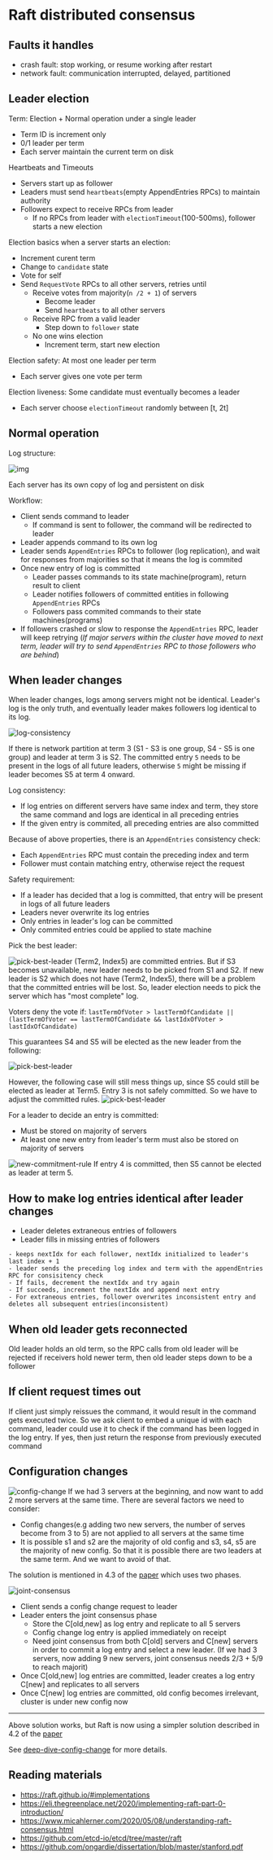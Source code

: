 # Raft distributed consensus

## Faults it handles

- crash fault: stop working, or resume working after restart
- network fault: communication interrupted, delayed, partitioned

## Leader election

Term: Election + Normal operation under a single leader

- Term ID is increment only
- 0/1 leader per term
- Each server maintain the current term on disk

Heartbeats and Timeouts

- Servers start up as follower
- Leaders must send `heartbeats`(empty AppendEntries RPCs) to maintain authority
- Followers expect to receive RPCs from leader
  - If no RPCs from leader with `electionTimeout`(100-500ms), follower starts a new election

Election basics when a server starts an election:

- Increment curent term
- Change to `candidate` state
- Vote for self
- Send `RequestVote` RPCs to all other servers, retries until
  - Receive votes from majority(`n /2 + 1`) of servers
    - Become leader
    - Send `heartbeats` to all other servers
  - Receive RPC from a valid leader
    - Step down to `follower` state
  - No one wins election
    - Increment term, start new election

Election safety: At most one leader per term

- Each server gives one vote per term

Election liveness: Some candidate must eventually becomes a leader

- Each server choose `electionTimeout` randomly between [t, 2t]

## Normal operation

Log structure:

![img](./resources/log-structure.png)

Each server has its own copy of log and persistent on disk

Workflow:

- Client sends command to leader
  - If command is sent to follower, the command will be redirected to leader
- Leader appends command to its own log
- Leader sends `AppendEntries` RPCs to follower (log replication), and wait for responses from majorities so that it means the log is commited
- Once new entry of log is committed
  - Leader passes commands to its state machine(program), return result to client
  - Leader notifies followers of committed entities in following `AppendEntries` RPCs
  - Followers pass commited commands to their state machines(programs)
- If followers crashed or slow to response the `AppendEntries` RPC, leader will keep retrying (*If major servers within the cluster have moved to next term, leader will try to send `AppendEntries` RPC to those followers who are behind*)

## When leader changes

When leader changes, logs among servers might not be identical. Leader's log is the only truth, and eventually leader makes followers log identical to its log.

![log-consistency](./resources/log-consistency.png)

If there is network partition at term 3 (S1 - S3 is one group, S4 - S5 is one group) and leader at term 3 is S2. The committed entry `5` needs to be present in the logs of all future leaders, otherwise `5` might be missing if leader becomes S5 at term 4 onward.

Log consistency:

- If log entries on different servers have same index and term, they store the same command and logs are identical in all preceding entries
- If the given entry is commited, all preceding entries are also committed

Because of above properties, there is an `AppendEntries` consistency check:

- Each `AppendEntries` RPC must contain the preceding index and term
- Follower must contain matching entry, otherwise reject the request

Safety requirement:

- If a leader has decided that a log is committed, that entry will be present in logs of all future leaders
- Leaders never overwrite its log entries
- Only entries in leader's log can be committed
- Only commited entries could be applied to state machine

Pick the best leader:

![pick-best-leader](./resources/hard-to-tell-if-entry-is-committed.png)
(Term2, Index5) are committed entries. But if S3 becomes unavailable, new leader needs to be picked from S1 and S2. If new leader is S2 which does not have (Term2, Index5), there will be a problem that the committed entries will be lost. So, leader election needs to pick the server which has "most complete" log.

Voters deny the vote if:
`lastTermOfVoter > lastTermOfCandidate || (lastTermOfVoter == lastTermOfCandidate && lastIdxOfVoter > lastIdxOfCandidate)`

This guarantees S4 and S5 will be elected as the new leader from the following:

![pick-best-leader](./resources/pick-best-leader-1.png)

However, the following case will still mess things up, since S5 could still be elected as leader at Term5. Entry 3 is not safely committed. So we have to adjust the committed rules.
![pick-best-leader](./resources/pick-best-leader-2.png)

For a leader to decide an entry is committed:

- Must be stored on majority of servers
- At least one new entry from leader's term must also be stored on majority of servers

![new-commitment-rule](./resources/new-commitment-rules.png)
If entry 4 is committed, then S5 cannot be elected as leader at term 5.

## How to make log entries identical after leader changes

- Leader deletes extraneous entries of followers
- Leader fills in missing entries of followers

``` text
- keeps nextIdx for each follower, nextIdx initialized to leader's last index + 1
- leader sends the preceding log index and term with the appendEntries RPC for consisitency check
- If fails, decrement the nextIdx and try again
- If succeeds, increment the nextIdx and append next entry
- For extraneous entries, follower overwrites inconsistent entry and deletes all subsequent entries(inconsistent)
```

## When old leader gets reconnected

Old leader holds an old term, so the RPC calls from old leader will be rejected if receivers hold newer term, then old leader steps down to be a follower

## If client request times out

If client just simply reissues the command, it would result in the command gets executed twice. So we ask client to embed a unique id with each command, leader could use it to check if the command has been logged in the log entry. If yes, then just return the response from previously executed command

## Configuration changes

![config-change](./resources/config-change.png)
If we had 3 servers at the beginning, and now want to add 2 more servers at the same time. There are several factors we need to consider:

- Config changes(e.g adding two new servers, the number of serves become from 3 to 5) are not applied to all servers at the same time
- It is possible s1 and s2 are the majority of old config and s3, s4, s5 are the majority of new config. So that it is possible there are two leaders at the same term. And we want to avoid of that.

The solution is mentioned in 4.3 of the [paper](https://github.com/ongardie/dissertation/blob/master/stanford.pdf) which uses two phases.

![joint-consensus](./resources/joint-consensus.png)

- Client sends a config change request to leader
- Leader enters the joint consensus phase
  - Store the C[old,new] as log entry and replicate to all 5 servers
  - Config change log entry is applied immediately on receipt
  - Need joint consensus from both C[old] servers and C[new] servers in order to commit a log entry and select a new leader. (If we had 3 servers, now adding 9 new servers, joint consensus needs 2/3 + 5/9 to reach majorit)
- Once C[old,new] log entries are committed, leader creates a log entry C[new] and replicates to all servers
- Once C[new] log entries are committed, old config becomes irrelevant, cluster is under new config now

---
Above solution works, but Raft is now using a simpler solution described in 4.2 of the [paper](https://github.com/ongardie/dissertation/blob/master/stanford.pdf)

See [deep-dive-config-change](./resources/deep-dive-config-change.md) for more details.

## Reading materials

- <https://raft.github.io/#implementations>
- <https://eli.thegreenplace.net/2020/implementing-raft-part-0-introduction/>
- <https://www.micahlerner.com/2020/05/08/understanding-raft-consensus.html>
- <https://github.com/etcd-io/etcd/tree/master/raft>
- <https://github.com/ongardie/dissertation/blob/master/stanford.pdf>